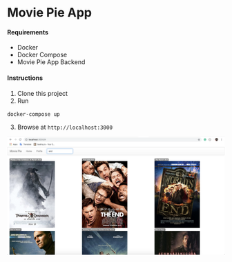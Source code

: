 # Movie Pie App

#### Requirements
- Docker
- Docker Compose
- Movie Pie App Backend

#### Instructions
1. Clone this project
2. Run
```
docker-compose up
```
3. Browse at `http://localhost:3000`

![Screen1](./extras/screen_1.png)
